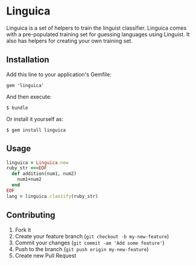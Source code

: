 # Linguica

Linguica is a set of helpers to train the linguist classifier. Linguica comes with a pre-populated training set for guessing languages using Linguist. It also has helpers for creating your own training set.

## Installation

Add this line to your application's Gemfile:

    gem 'linguica'

And then execute:

    $ bundle

Or install it yourself as:

    $ gem install linguica

## Usage

```ruby
linguica = Linguica.new
ruby_str =<<EOF
  def addition(num1, num2)
    num1+num2
  end
EOF
lang = linguica.classify(ruby_str)
```

## Contributing

1. Fork it
2. Create your feature branch (`git checkout -b my-new-feature`)
3. Commit your changes (`git commit -am 'Add some feature'`)
4. Push to the branch (`git push origin my-new-feature`)
5. Create new Pull Request
